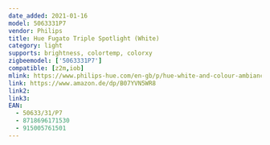 ```yaml
---
date_added: 2021-01-16
model: 5063331P7
vendor: Philips
title: Hue Fugato Triple Spotlight (White)
category: light
supports: brightness, colortemp, colorxy
zigbeemodel: ['5063331P7']
compatible: [z2m,iob]
mlink: https://www.philips-hue.com/en-gb/p/hue-white-and-colour-ambiance-fugato-triple-spotlight/5063331P7
link: https://www.amazon.de/dp/B07YVN5WR8
link2: 
link3: 
EAN: 
  - 50633/31/P7
  - 8718696171530
  - 915005761501
---
```

